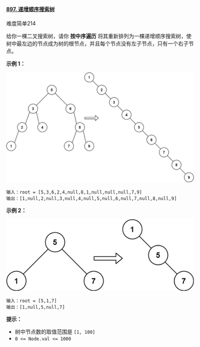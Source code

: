#### [897. 递增顺序搜索树](https://leetcode-cn.com/problems/increasing-order-search-tree/)

难度简单214

给你一棵二叉搜索树，请你 **按中序遍历** 将其重新排列为一棵递增顺序搜索树，使树中最左边的节点成为树的根节点，并且每个节点没有左子节点，只有一个右子节点。

 

**示例 1：**

![img](img/ex1.jpg)

```
输入：root = [5,3,6,2,4,null,8,1,null,null,null,7,9]
输出：[1,null,2,null,3,null,4,null,5,null,6,null,7,null,8,null,9]
```

**示例 2：**

![img](img/ex2.jpg)

```
输入：root = [5,1,7]
输出：[1,null,5,null,7]
```

 

**提示：**

- 树中节点数的取值范围是 `[1, 100]`
- `0 <= Node.val <= 1000`